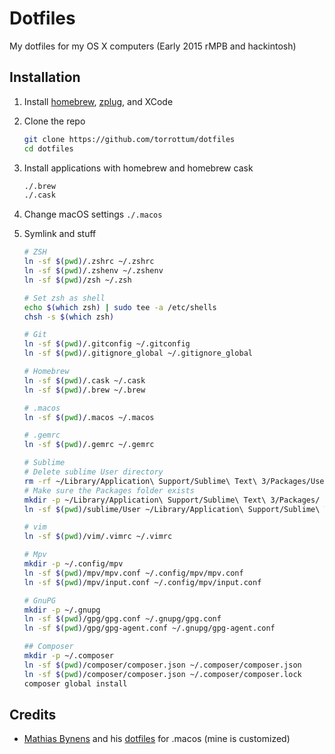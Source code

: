 # Dotfiles
My dotfiles for my OS X computers (Early 2015 rMPB and hackintosh)

## Installation
1. Install [homebrew](http://brew.sh/), [zplug](https://github.com/zplug/zplug), and XCode
1. Clone the repo

	```sh
	git clone https://github.com/torrottum/dotfiles
	cd dotfiles
	```
1. Install applications with homebrew and homebrew cask

	```sh
	./.brew
	./.cask
	```
1. Change macOS settings `./.macos`
1. Symlink and stuff
	```sh
	# ZSH
	ln -sf $(pwd)/.zshrc ~/.zshrc
	ln -sf $(pwd)/.zshenv ~/.zshenv
	ln -sf $(pwd)/zsh ~/.zsh

	# Set zsh as shell
	echo $(which zsh) | sudo tee -a /etc/shells
	chsh -s $(which zsh)

	# Git
	ln -sf $(pwd)/.gitconfig ~/.gitconfig
	ln -sf $(pwd)/.gitignore_global ~/.gitignore_global

	# Homebrew
	ln -sf $(pwd)/.cask ~/.cask
	ln -sf $(pwd)/.brew ~/.brew

	# .macos
	ln -sf $(pwd)/.macos ~/.macos

	# .gemrc
	ln -sf $(pwd)/.gemrc ~/.gemrc

	# Sublime
	# Delete sublime User directory
	rm -rf ~/Library/Application\ Support/Sublime\ Text\ 3/Packages/User
	# Make sure the Packages folder exists
	mkdir -p ~/Library/Application\ Support/Sublime\ Text\ 3/Packages/
	ln -sf $(pwd)/sublime/User ~/Library/Application\ Support/Sublime\ Text\ 3/Packages/

	# vim
	ln -sf $(pwd)/vim/.vimrc ~/.vimrc

	# Mpv
	mkdir -p ~/.config/mpv
	ln -sf $(pwd)/mpv/mpv.conf ~/.config/mpv/mpv.conf
	ln -sf $(pwd)/mpv/input.conf ~/.config/mpv/input.conf

	# GnuPG
	mkdir -p ~/.gnupg
	ln -sf $(pwd)/gpg/gpg.conf ~/.gnupg/gpg.conf
	ln -sf $(pwd)/gpg/gpg-agent.conf ~/.gnupg/gpg-agent.conf

	## Composer
	mkdir -p ~/.composer
	ln -sf $(pwd)/composer/composer.json ~/.composer/composer.json
	ln -sf $(pwd)/composer/composer.json ~/.composer/composer.lock
	composer global install
	```

## Credits
* [Mathias Bynens](https://github.com/mathiasbynens) and his [dotfiles](https://github.com/mathiasbynens/dotfiles) for .macos (mine is customized)
